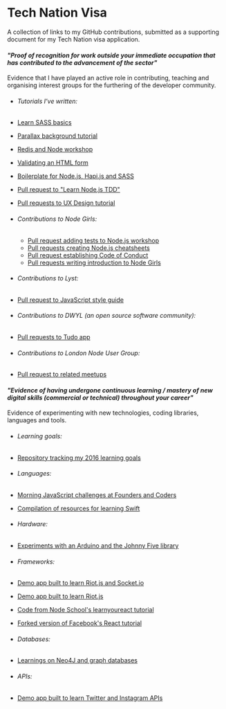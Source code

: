 # Tech Nation Visa

A collection of links to my GitHub contributions, submitted as a supporting document for my Tech Nation visa application.

#### *"Proof of recognition for work outside your immediate occupation that has contributed to the advancement of the sector"*

Evidence that I have played an active role in contributing, teaching and organising interest groups for the furthering of the developer community.

- ###### Tutorials I've written:
 - [Learn SASS basics](https://github.com/msmichellegar/learn-sass-basics)
 - [Parallax background tutorial](https://github.com/msmichellegar/parallax-background-tutorial)
 - [Redis and Node workshop](https://github.com/msmichellegar/redis-node-workshop)
 - [Validating an HTML form](https://github.com/msmichellegar/form)
 - [Boilerplate for Node.js, Hapi.js and SASS](https://github.com/msmichellegar/node-hapi-sass-boilerplate)
 - [Pull request to "Learn Node.js TDD"](https://github.com/nofootnotes/learn-node-tdd/pull/1/files)
 - [Pull requests to UX Design tutorial](https://github.com/jackpandas/UXDesign/pulls?q=is%3Apr+author%3Amsmichellegar+is%3Aclosed)


- ###### Contributions to Node Girls:
  - [Pull request adding tests to Node.js workshop](https://github.com/node-girls/workshop-2015)
  - [Pull requests creating Node.js cheatsheets](https://github.com/node-girls/cheatsheets/pulls?q=is%3Apr+is%3Aclosed)
  - [Pull request establishing Code of Conduct](https://github.com/node-girls/code-of-conduct/pull/1)
  - [Pull requests writing introduction to Node Girls](https://github.com/node-girls/start-here/pulls?q=is%3Apr+is%3Aclosed)


- ###### Contributions to Lyst:
 - [Pull request to JavaScript style guide](https://github.com/lyst/MakingLyst/pull/26)


- ###### Contributions to DWYL (an open source software community):
 - [Pull requests to Tudo app](https://github.com/dwyl/tudo/pulls?q=is%3Apr+author%3Amsmichellegar+is%3Aclosed)


- ###### Contributions to London Node User Group:
 - [Pull request to related meetups](https://github.com/lnug/related-meetups/pull/10)

#### *"Evidence of having undergone continuous learning / mastery of new digital skills (commercial or technical) throughout your career"*

Evidence of experimenting with new technologies, coding libraries, languages and tools.

- ###### Learning goals:
 - [Repository tracking my 2016 learning goals](https://github.com/msmichellegar/learning-goals)


- ###### Languages:
 - [Morning JavaScript challenges at Founders and Coders](https://github.com/msmichellegar/morning-challenges)
 - [Compilation of resources for learning Swift](https://github.com/swift-club/resources/commits/master)


- ###### Hardware:
 - [Experiments with an Arduino and the Johnny Five library](https://github.com/msmichellegar/hello-arduino)


- ###### Frameworks:
 - [Demo app built to learn Riot.js and Socket.io](https://github.com/msmichellegar/best-todo-ever)
 - [Demo app built to learn Riot.js](https://github.com/msmichellegar/riotjs)
 - [Code from Node School's learnyoureact tutorial](https://github.com/msmichellegar/learnyoureact)
 - [Forked version of Facebook's React tutorial](https://github.com/msmichellegar/hello-react)


- ###### Databases:
 - [Learnings on Neo4J and graph databases](https://github.com/msmichellegar/Neo4J)


- ###### APIs:
 - [Demo app built to learn Twitter and Instagram APIs](https://github.com/msmichellegar/newsfeedly)
